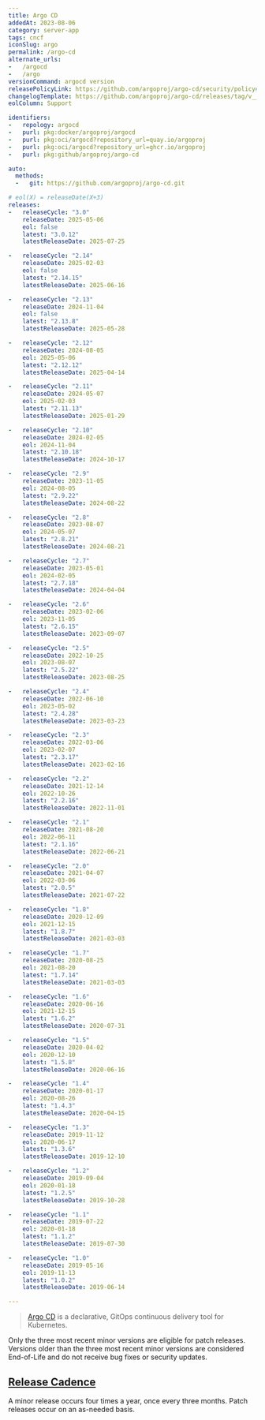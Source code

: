 ```yaml
---
title: Argo CD
addedAt: 2023-08-06
category: server-app
tags: cncf
iconSlug: argo
permalink: /argo-cd
alternate_urls:
-   /argocd
-   /argo
versionCommand: argocd version
releasePolicyLink: https://github.com/argoproj/argo-cd/security/policy#supported-versions
changelogTemplate: https://github.com/argoproj/argo-cd/releases/tag/v__LATEST__
eolColumn: Support

identifiers:
-   repology: argocd
-   purl: pkg:docker/argoproj/argocd
-   purl: pkg:oci/argocd?repository_url=quay.io/argoproj
-   purl: pkg:oci/argocd?repository_url=ghcr.io/argoproj
-   purl: pkg:github/argoproj/argo-cd

auto:
  methods:
  -   git: https://github.com/argoproj/argo-cd.git

# eol(X) = releaseDate(X+3)
releases:
-   releaseCycle: "3.0"
    releaseDate: 2025-05-06
    eol: false
    latest: "3.0.12"
    latestReleaseDate: 2025-07-25

-   releaseCycle: "2.14"
    releaseDate: 2025-02-03
    eol: false
    latest: "2.14.15"
    latestReleaseDate: 2025-06-16

-   releaseCycle: "2.13"
    releaseDate: 2024-11-04
    eol: false
    latest: "2.13.8"
    latestReleaseDate: 2025-05-28

-   releaseCycle: "2.12"
    releaseDate: 2024-08-05
    eol: 2025-05-06
    latest: "2.12.12"
    latestReleaseDate: 2025-04-14

-   releaseCycle: "2.11"
    releaseDate: 2024-05-07
    eol: 2025-02-03
    latest: "2.11.13"
    latestReleaseDate: 2025-01-29

-   releaseCycle: "2.10"
    releaseDate: 2024-02-05
    eol: 2024-11-04
    latest: "2.10.18"
    latestReleaseDate: 2024-10-17

-   releaseCycle: "2.9"
    releaseDate: 2023-11-05
    eol: 2024-08-05
    latest: "2.9.22"
    latestReleaseDate: 2024-08-22

-   releaseCycle: "2.8"
    releaseDate: 2023-08-07
    eol: 2024-05-07
    latest: "2.8.21"
    latestReleaseDate: 2024-08-21

-   releaseCycle: "2.7"
    releaseDate: 2023-05-01
    eol: 2024-02-05
    latest: "2.7.18"
    latestReleaseDate: 2024-04-04

-   releaseCycle: "2.6"
    releaseDate: 2023-02-06
    eol: 2023-11-05
    latest: "2.6.15"
    latestReleaseDate: 2023-09-07

-   releaseCycle: "2.5"
    releaseDate: 2022-10-25
    eol: 2023-08-07
    latest: "2.5.22"
    latestReleaseDate: 2023-08-25

-   releaseCycle: "2.4"
    releaseDate: 2022-06-10
    eol: 2023-05-02
    latest: "2.4.28"
    latestReleaseDate: 2023-03-23

-   releaseCycle: "2.3"
    releaseDate: 2022-03-06
    eol: 2023-02-07
    latest: "2.3.17"
    latestReleaseDate: 2023-02-16

-   releaseCycle: "2.2"
    releaseDate: 2021-12-14
    eol: 2022-10-26
    latest: "2.2.16"
    latestReleaseDate: 2022-11-01

-   releaseCycle: "2.1"
    releaseDate: 2021-08-20
    eol: 2022-06-11
    latest: "2.1.16"
    latestReleaseDate: 2022-06-21

-   releaseCycle: "2.0"
    releaseDate: 2021-04-07
    eol: 2022-03-06
    latest: "2.0.5"
    latestReleaseDate: 2021-07-22

-   releaseCycle: "1.8"
    releaseDate: 2020-12-09
    eol: 2021-12-15
    latest: "1.8.7"
    latestReleaseDate: 2021-03-03

-   releaseCycle: "1.7"
    releaseDate: 2020-08-25
    eol: 2021-08-20
    latest: "1.7.14"
    latestReleaseDate: 2021-03-03

-   releaseCycle: "1.6"
    releaseDate: 2020-06-16
    eol: 2021-12-15
    latest: "1.6.2"
    latestReleaseDate: 2020-07-31

-   releaseCycle: "1.5"
    releaseDate: 2020-04-02
    eol: 2020-12-10
    latest: "1.5.8"
    latestReleaseDate: 2020-06-16

-   releaseCycle: "1.4"
    releaseDate: 2020-01-17
    eol: 2020-08-26
    latest: "1.4.3"
    latestReleaseDate: 2020-04-15

-   releaseCycle: "1.3"
    releaseDate: 2019-11-12
    eol: 2020-06-17
    latest: "1.3.6"
    latestReleaseDate: 2019-12-10

-   releaseCycle: "1.2"
    releaseDate: 2019-09-04
    eol: 2020-01-18
    latest: "1.2.5"
    latestReleaseDate: 2019-10-28

-   releaseCycle: "1.1"
    releaseDate: 2019-07-22
    eol: 2020-01-18
    latest: "1.1.2"
    latestReleaseDate: 2019-07-30

-   releaseCycle: "1.0"
    releaseDate: 2019-05-16
    eol: 2019-11-13
    latest: "1.0.2"
    latestReleaseDate: 2019-06-14

---
```


> [Argo CD](https://argo-cd.readthedocs.io) is a declarative, GitOps continuous delivery tool for Kubernetes.

Only the three most recent minor versions are eligible for patch releases.
Versions older than the three most recent minor versions are considered End-of-Life
and do not receive bug fixes or security updates.

## [Release Cadence](https://argo-cd.readthedocs.io/en/stable/developer-guide/release-process-and-cadence/)

A minor release occurs four times a year, once every three months. Patch releases occur on an as-needed basis.
